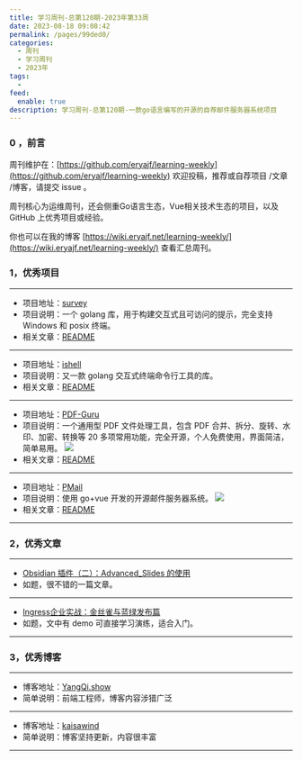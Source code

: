```yaml
---
title: 学习周刊-总第120期-2023年第33周
date: 2023-08-18 09:08:42
permalink: /pages/99ded0/
categories:
  - 周刊
  - 学习周刊
  - 2023年
tags:
  -
feed:
  enable: true
description: 学习周刊-总第120期-一款go语言编写的开源的自荐邮件服务器系统项目
---
```



### 0 ，前言

周刊维护在：[https://github.com/eryajf/learning-weekly](https://github.com/eryajf/learning-weekly)  欢迎投稿，推荐或自荐项目 /文章 /博客，请提交 issue 。

周刊核心为运维周刊，还会侧重Go语言生态，Vue相关技术生态的项目，以及 GitHub 上优秀项目或经验。

你也可以在我的博客 [https://wiki.eryajf.net/learning-weekly/](https://wiki.eryajf.net/learning-weekly/) 查看汇总周刊。


### 1，优秀项目

---
- 项目地址：[survey](https://github.com/go-survey/survey)
- 项目说明：一个 golang 库，用于构建交互式且可访问的提示，完全支持 Windows 和 posix 终端。
- 相关文章：[README](https://github.com/go-survey/survey#readme)
---
- 项目地址：[ishell](https://github.com/abiosoft/ishell)
- 项目说明：又一款 golang 交互式终端命令行工具的库。
- 相关文章：[README](https://github.com/abiosoft/ishell#readme)
---
- 项目地址：[PDF-Guru](https://github.com/kevin2li/PDF-Guru)
- 项目说明：一个通用型 PDF 文件处理工具，包含 PDF 合并、拆分、旋转、水印、加密、转换等 20 多项常用功能，完全开源，个人免费使用，界面简洁，简单易用。
  ![](https://t.eryajf.net/imgs/2023/08/1690888001359.png)
- 相关文章：[README](https://github.com/kevin2li/PDF-Guru#readme)
---
- 项目地址：[PMail](https://github.com/Jinnrry/PMail)
- 项目说明：使用 go+vue 开发的开源邮件服务器系统。
  ![](https://t.eryajf.net/imgs/2023/08/1692285749842.gif)
- 相关文章：[README](https://github.com/Jinnrry/PMail/blob/master/README_CN.md)
---

### 2，优秀文章

---
- [Obsidian 插件（二）：Advanced_Slides 的使用](https://www.cnblogs.com/liuzhongkun/p/17096534.html)
- 如题，很不错的一篇文章。
---
- [Ingress企业实战：金丝雀与蓝绿发布篇](https://mp.weixin.qq.com/s/z6cwm4U_YAFwH2DJ0tgXqA)
- 如题，文中有 demo 可直接学习演练，适合入门。
---

### 3，优秀博客

---
- 博客地址：[YangQi.show](https://www.yangqi.show/)
- 简单说明：前端工程师，博客内容涉猎广泛
---
- 博客地址：[kaisawind](https://kaisawind.gitee.io/)
- 简单说明：博客坚持更新，内容很丰富
---
